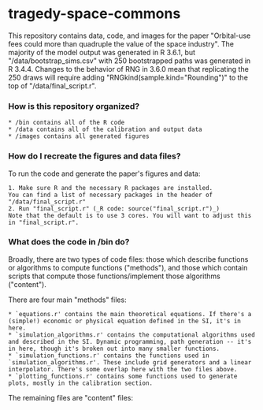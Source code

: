 # tragedy-space-commons

This repository contains data, code, and images for the paper "Orbital-use fees could more than quadruple the value of the space industry". The majority of the model output was generated in R 3.6.1, but "/data/bootstrap_sims.csv" with 250 bootstrapped paths was generated in R 3.4.4. Changes to the behavior of RNG in 3.6.0 mean that replicating the 250 draws will require adding "RNGkind(sample.kind="Rounding")" to the top of "/data/final_script.r".

### How is this repository organized?

	* /bin contains all of the R code
	* /data contains all of the calibration and output data
	* /images contains all generated figures

### How do I recreate the figures and data files?

To run the code and generate the paper's figures and data:

	1. Make sure R and the necessary R packages are installed. 
	You can find a list of necessary packages in the header of "/data/final_script.r"
	2. Run "final_script.r" (_R code: source("final_script.r")_)
	Note that the default is to use 3 cores. You will want to adjust this in "final_script.r".

### What does the code in /bin do?

Broadly, there are two types of code files: those which describe functions or algorithms to compute functions ("methods"), and those which contain scripts that compute those functions/implement those algorithms ("content").

There are four main "methods" files:

	* `equations.r' contains the main theoretical equations. If there's a (simple!) economic or physical equation defined in the SI, it's in here. 
	* `simulation_algorithms.r' contains the computational algorithms used and described in the SI. Dynamic programming, path generation -- it's in here, though it's broken out into many smaller functions.
	* `simulation_functions.r' contains the functions used in `simulation_algorithms.r'. These include grid generators and a linear interpolator. There's some overlap here with the two files above.
	* `plotting_functions.r' contains some functions used to generate plots, mostly in the calibration section.

The remaining files are "content" files: